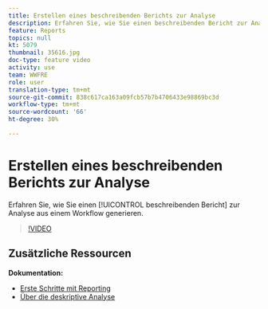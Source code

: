 ```yaml
---
title: Erstellen eines beschreibenden Berichts zur Analyse
description: Erfahren Sie, wie Sie einen beschreibenden Bericht zur Analyse aus einem Workflow in Adobe Campaign Classic erstellen.
feature: Reports
topics: null
kt: 5079
thumbnail: 35616.jpg
doc-type: feature video
activity: use
team: WWFRE
role: user
translation-type: tm+mt
source-git-commit: 838c617ca163a09fcb57b7b4706433e98869bc3d
workflow-type: tm+mt
source-wordcount: '66'
ht-degree: 30%

---
```



# Erstellen eines beschreibenden Berichts zur Analyse

Erfahren Sie, wie Sie einen [!UICONTROL beschreibenden Bericht] zur Analyse aus einem Workflow generieren.

>[!VIDEO](https://video.tv.adobe.com/v/35616?quality=12)

## Zusätzliche Ressourcen

**Dokumentation:**

* [Erste Schritte mit Reporting](https://docs.adobe.com/content/help/en/campaign-classic/using/reporting/reporting-in-adobe-campaign/about-adobe-campaign-reporting-tools.html)
* [Über die deskriptive Analyse](https://docs.adobe.com/content/help/en/campaign-classic/using/reporting/analyzing-populations/about-descriptive-analysis.html)
